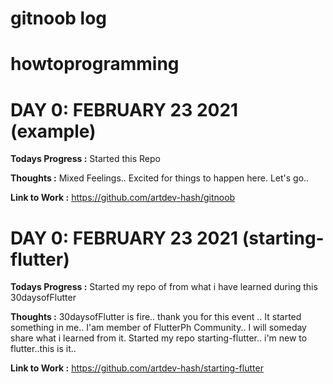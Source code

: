 # gitnoob log
# howtoprogramming

# DAY 0: FEBRUARY 23 2021 (example)

**Todays Progress :** Started this Repo

**Thoughts :** Mixed Feelings.. Excited for things to happen here. Let's go..

**Link to Work :** https://github.com/artdev-hash/gitnoob

# DAY 0: FEBRUARY 23 2021 (starting-flutter)

**Todays Progress :** Started my repo of from what i have learned during this 30daysofFlutter

**Thoughts :** 30daysofFlutter is fire.. thank you for this event .. It started something in me..
               I'am member of FlutterPh Community.. I will someday share what i learned from it.
               Started my repo starting-flutter.. i'm new to flutter..this is it..

**Link to Work :** https://github.com/artdev-hash/starting-flutter
